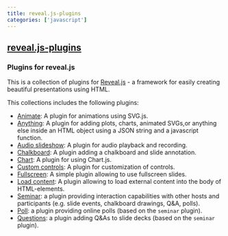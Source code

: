 ```yaml
---
title: reveal.js-plugins
categories: ['javascript']
---
```

## [reveal.js-plugins](https://github.com/rajgoel/reveal.js-plugins)

### Plugins for reveal.js


This is a collection of plugins for [Reveal.js](https://revealjs.com) - a framework for easily creating beautiful presentations using HTML.

This collections includes the following plugins:

- [Animate](https://github.com/rajgoel/reveal.js-plugins/tree/master/animate): A plugin for animations using SVG.js.
- [Anything](https://github.com/rajgoel/reveal.js-plugins/tree/master/anything): A plugin for adding plots, charts, animated SVGs,or anything else inside an HTML object using a JSON string and a javascript function.
- [Audio slideshow](https://github.com/rajgoel/reveal.js-plugins/tree/master/audio-slideshow): A plugin for audio playback and recording.
- [Chalkboard](https://github.com/rajgoel/reveal.js-plugins/tree/master/chalkboard): A plugin adding a chalkboard and slide annotation.
- [Chart](https://github.com/rajgoel/reveal.js-plugins/tree/master/chart):  A plugin for using Chart.js.
- [Custom controls](https://github.com/rajgoel/reveal.js-plugins/tree/master/customcontrols):  A plugin for customization of controls.
- [Fullscreen](https://github.com/rajgoel/reveal.js-plugins/tree/master/fullscreen):  A simple plugin allowing to use fullscreen slides.
 - [Load content](https://github.com/rajgoel/reveal.js-plugins/tree/master/loadcontent): A plugin allowing to load external content into the body of HTML-elements.
- [Seminar](https://github.com/rajgoel/reveal.js-plugins/tree/master/seminar): a plugin providing interaction capabilities with other hosts and participants (e.g. slide events, chalkboard drawings, Q&A, polls).
- [Poll](https://github.com/rajgoel/reveal.js-plugins/tree/master/poll): a plugin providing online polls (based on the `seminar` plugin).
- [Questions](https://github.com/rajgoel/reveal.js-plugins/tree/master/questions): a plugin adding Q&As to slide decks (based on the `seminar` plugin).
